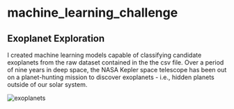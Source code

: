 # machine_learning_challenge
## Exoplanet Exploration

I created machine learning models capable of classifying candidate exoplanets from the raw dataset contained in the the csv file.
Over a period of nine years in deep space, the NASA Kepler space telescope has been out on a planet-hunting mission to discover exoplanets - i.e., hidden planets outside of our solar system.

![exoplanets](https://user-images.githubusercontent.com/54033512/73578769-18a3aa00-4446-11ea-8af8-9ab9b488363d.jpg)

